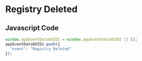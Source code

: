 # Registry Deleted

### 

## Javascript Code
```js
window.appEventDataUUID2 = window.appEventDataUUID2 || [];
appEventDataUUID2.push({
  "event": "Registry Deleted"
});
```




